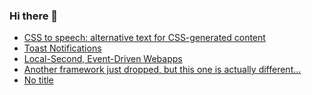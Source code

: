 ### Hi there 👋

<!-- daily.dev BOOKMARKS:START -->
- [CSS to speech: alternative text for CSS-generated content](https://app.daily.dev/posts/F6MzTiXne?utm_source=rss&utm_medium=bookmarks&utm_campaign=PnGboN99PhXCxFrWGGg2C)
- [Toast Notifications](https://app.daily.dev/posts/17d3z9B2W?utm_source=rss&utm_medium=bookmarks&utm_campaign=PnGboN99PhXCxFrWGGg2C)
- [Local-Second, Event-Driven Webapps](https://app.daily.dev/posts/hiISu7Nlx?utm_source=rss&utm_medium=bookmarks&utm_campaign=PnGboN99PhXCxFrWGGg2C)
- [Another framework just dropped, but this one is actually different...](https://app.daily.dev/posts/5Ka1rEgYc?utm_source=rss&utm_medium=bookmarks&utm_campaign=PnGboN99PhXCxFrWGGg2C)
- [No title](https://app.daily.dev/posts/EJwdVDIaT?utm_source=rss&utm_medium=bookmarks&utm_campaign=PnGboN99PhXCxFrWGGg2C)
<!-- daily.dev BOOKMARKS:END -->

<!--
**dinesh4monto/dinesh4monto** is a ✨ _special_ ✨ repository because its `README.md` (this file) appears on your GitHub profile.

Here are some ideas to get you started:

- 🔭 I’m currently working on ...
- 🌱 I’m currently learning ...
- 👯 I’m looking to collaborate on ...
- 🤔 I’m looking for help with ...
- 💬 Ask me about ...
- 📫 How to reach me: ...
- 😄 Pronouns: ...
- ⚡ Fun fact: ...
-->
